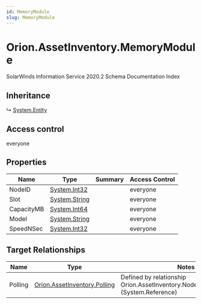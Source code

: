 ```yaml
---
id: MemoryModule
slug: MemoryModule
---
```


# Orion.AssetInventory.MemoryModule

SolarWinds Information Service 2020.2 Schema Documentation Index

## Inheritance

↳ [System.Entity](./../System/Entity)

## Access control

everyone

## Properties

| Name | Type | Summary | Access Control |
| ------ | ------ | ------ | ------ |
| NodeID | [System.Int32](https://docs.microsoft.com/en-us/dotnet/api/system.int32) |  | everyone |
| Slot | [System.String](https://docs.microsoft.com/en-us/dotnet/api/system.string) |  | everyone |
| CapacityMB | [System.Int64](https://docs.microsoft.com/en-us/dotnet/api/system.int64) |  | everyone |
| Model | [System.String](https://docs.microsoft.com/en-us/dotnet/api/system.string) |  | everyone |
| SpeedNSec | [System.Int32](https://docs.microsoft.com/en-us/dotnet/api/system.int32) |  | everyone |

## Target Relationships

| Name | Type | Notes |
| ------ | ------ | ------ |
| Polling | [Orion.AssetInventory.Polling](./../Orion.AssetInventory/Polling) | Defined by relationship Orion.AssetInventory.NodesAIMemoryModule (System.Reference) |

